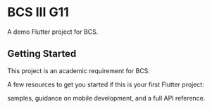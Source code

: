 # BCS III G11

A demo Flutter project for BCS.

## Getting Started

This project is an academic requirement for BCS.

A few resources to get you started if this is your first Flutter project:


samples, guidance on mobile development, and a full API reference.
